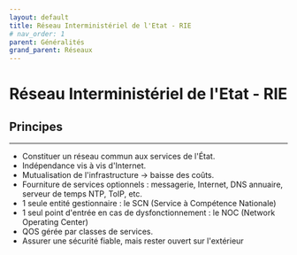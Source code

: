 ```yaml
---
layout: default
title: Réseau Interministériel de l'Etat - RIE
# nav_order: 1
parent: Généralités
grand_parent: Réseaux
---
```


# Réseau Interministériel de l'Etat - RIE

## Principes

---

- Constituer un réseau commun aux services de l'État.
- Indépendance vis à vis d'Internet.
- Mutualisation de l'infrastructure → baisse des coûts.
- Fourniture de services optionnels : messagerie, Internet, DNS annuaire, serveur de temps NTP, ToIP, etc.
- 1 seule entité gestionnaire : le SCN (Service à Compétence Nationale)
- 1 seul point d'entrée en cas de dysfonctionnement : le NOC (Network Operating Center)
- QOS gérée par classes de services.
- Assurer une sécurité fiable, mais rester ouvert sur l'extérieur
